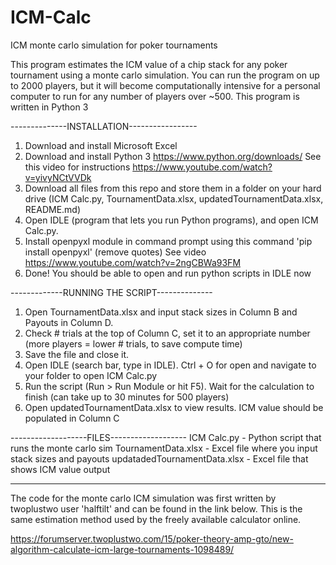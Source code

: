 # ICM-Calc
ICM monte carlo simulation for poker tournaments

This program estimates the ICM value of a chip stack for any poker tournament using a monte carlo simulation. 
You can run the program on up to 2000 players, but it will become computationally intensive for a 
personal computer to run for any number of players over ~500. 
This program is written in Python 3


--------------INSTALLATION-----------------
1. Download and install Microsoft Excel
2. Download and install Python 3 https://www.python.org/downloads/
   See this video for instructions https://www.youtube.com/watch?v=yivyNCtVVDk
3. Download all files from this repo and store them in a folder on your hard drive (ICM Calc.py, TournamentData.xlsx,
   updatedTournamentData.xlsx, README.md)
4. Open IDLE (program that lets you run Python programs), and open ICM Calc.py.
5. Install openpyxl module in command prompt using this command 'pip install openpyxl' (remove quotes)
     See video https://www.youtube.com/watch?v=2ngCBWa93FM
6. Done! You should be able to open and run python scripts in IDLE now


-------------RUNNING THE SCRIPT--------------
1. Open TournamentData.xlsx and input stack sizes in Column B and Payouts in Column D.
2. Check # trials at the top of Column C, set it to an appropriate number (more players = lower # trials, to save compute time)
3. Save the file and close it.
4. Open IDLE (search bar, type in IDLE). Ctrl + O for open and navigate to your folder to open ICM Calc.py
5. Run the script (Run > Run Module or hit F5). Wait for the calculation to finish (can take up to 30 minutes for 500 players)
6. Open updatedTournamentData.xlsx to view results. ICM value should be populated in Column C


-------------------FILES-------------------
ICM Calc.py - Python script that runs the monte carlo sim
TournamentData.xlsx - Excel file where you input stack sizes and payouts
updatadedTournamentData.xlsx - Excel file that shows ICM value output





*****************************************************************************************************************
The code for the monte carlo ICM simulation was first written by twoplustwo user 'halftilt' and can be found in 
the link below. This is the same estimation method used by the freely available calculator online. 

https://forumserver.twoplustwo.com/15/poker-theory-amp-gto/new-algorithm-calculate-icm-large-tournaments-1098489/
